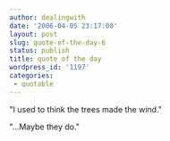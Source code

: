 ```yaml
---
author: dealingwith
date: '2006-04-05 23:17:00'
layout: post
slug: quote-of-the-day-6
status: publish
title: quote of the day
wordpress_id: '1197'
categories:
 - quotable
---
```


"I used to think the trees made the wind."

"...Maybe they do."

